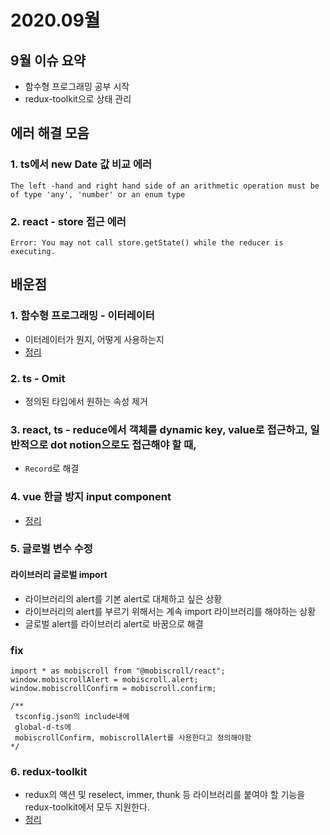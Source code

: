 # 2020.09월

## 9월 이슈 요약

- 함수형 프로그래밍 공부 시작
- redux-toolkit으로 상태 관리

## 에러 해결 모음

### 1. ts에서 new Date 값 비교 에러

```
The left -hand and right hand side of an arithmetic operation must be of type 'any', 'number' or an enum type
```

### 2. react - store 접근 에러

```
Error: You may not call store.getState() while the reducer is executing.
```

## 배운점

### 1. 함수형 프로그래밍 - 이터레이터

- 이터레이터가 뭔지, 어떻게 사용하는지
- [정리](https://kyounghwan01.github.io/blog/JS/functional-programming/iterator/)

### 2. ts - Omit

- 정의된 타입에서 원하는 속성 제거

### 3. react, ts - reduce에서 객체를 dynamic key, value로 접근하고, 일반적으로 dot notion으로도 접근해야 할 때,

- `Record`로 해결

### 4. vue 한글 방지 input component

- [정리](https://kyounghwan01.github.io/blog/Vue/vue/prevent-hangle/)

### 5. 글로벌 변수 수정

#### 라이브러리 글로벌 import

- 라이브러리의 alert를 기본 alert로 대체하고 싶은 상황
- 라이브러리의 alert를 부르기 위해서는 계속 import 라이브러리를 해야하는 상황
- 글로벌 alert를 라이브러리 alert로 바꿈으로 해결

### fix

```tsx
import * as mobiscroll from "@mobiscroll/react";
window.mobiscrollAlert = mobiscroll.alert;
window.mobiscrollConfirm = mobiscroll.confirm;

/**
 tsconfig.json의 include내에
 global-d-ts에
 mobiscrollConfirm, mobiscrollAlert를 사용한다고 정의해야함
*/
```

### 6. redux-toolkit

- redux의 액션 및 reselect, immer, thunk 등 라이브러리를 붙여야 할 기능을 redux-toolkit에서 모두 지원한다.
- [정리](https://kyounghwan01.github.io/blog/React/redux/redux-toolkit/)

<Disqus />
